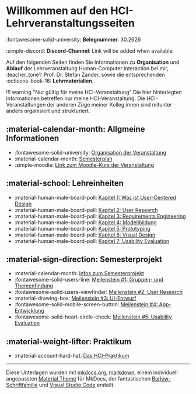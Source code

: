 # Willkommen auf den HCI-Lehrveranstaltungsseiten

:fontawesome-solid-university: **Belegnummer**: 30.2626

:simple-discord: **Discord-Channel**: Link will be added when available

Auf den folgenden Seiten finden Sie Informationen zu **Organisation** und **Ablauf** der Lehrveranstaltung Human-Computer Interaction bei mir, :teacher_tone1: Prof. Dr. Stefan Zander, sowie die entsprechenden :octicons-book-16: **Lehrmaterialien**. 

!!! warning "Nur gültig für meine HCI-Veranstaltung"
    Die hier hinterlegten Informationen betreffen nur meine HCI-Veranstaltung. Die HCI-Veranstaltungen der anderen Züge meiner Kolleg:innen sind mitunter anders organisiert und strukturiert. 




## :material-calendar-month: Allgmeine Informationen

* :fontawesome-solid-university: [Organisation der Veranstaltung](0_organisation.md)
* :material-calendar-month: [Semesterplan](01_semesterplan.md)
* :simple-moodle: [Link zum Moodle-Kurs der Veranstaltung](https://lernen.h-da.de/course/view.php?id=6802)
<!--
* [Link zur Modulbeschreibung](...)
* [Offenes HCI-Labor](...)
* [Discord-Channel zur Veranstaltung](...)
* [:material-face-man-outline: Organisation](...)
* [Wo finde ich welche Informationen](...)
-->

## :material-school: Lehreinheiten


* :material-human-male-board-poll: [Kapitel 1: Was ist User-Centered Design](1_user-centered_design.md)
* :material-human-male-board-poll: [Kapitel 2: User Research](2_user_research.md)
* :material-human-male-board-poll: [Kapitel 3: Requirements Engineering](3_requirements_engineering.md)
* :material-human-male-board-poll: [Kapitel 4: Modellbildung](4_models.md)
* :material-human-male-board-poll: [Kapitel 5: Prototyping](5_prototyping.md)
* :material-human-male-board-poll: [Kapitel 6: Visual Design](6_visual_design.md)
* :material-human-male-board-poll: [Kapitel 7: Usability Evaluation](7_usability.md)


## :material-sign-direction: Semesterprojekt

* :material-calendar-month: [Infos zum Semesterprojekt](semesterprojekt.md)
* :fontawesome-solid-users-line: [Meilenstein #1: Gruppen- und Themenfindung](ms1.md)
* :fontawesome-solid-users-viewfinder: [Meilenstein #2: User Research](ms2.md)
* :material-drawing-box: [Meilenstein #3: UI-Entwurf](ms3.md)
* :fontawesome-solid-mobile-screen-button: [Meilenstein #4: App-Entwicklung](ms4.md)
* :fontawesome-solid-heart-circle-check: [Meilenstein #5: Usability Evaluation](ms5.md)


## :material-weight-lifter: Praktikum

* :material-account-hard-hat: [Das HCI-Praktikum](praktikum.md)

<!-- :fontawesome-solid-ranking-star: -->

----
Diese Unterlagen wurden mit [mkdocs.org](http://mkdocs.org), [markdown](https://en.wikipedia.org/wiki/Markdown), einem individuell angepassten [Material Theme](https://github.com/squidfunk/mkdocs-material) für MkDocs, der fantastischen [Barlow-Schriftfamilie](https://github.com/jpt/barlow) und [Visual Studio Code](https://code.visualstudio.com/) erstellt.
